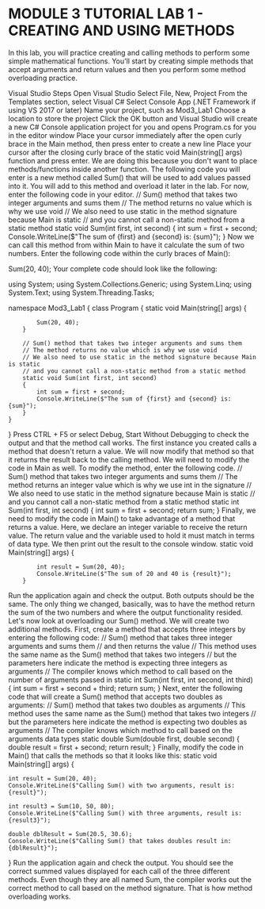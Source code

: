 # MODULE 3 TUTORIAL LAB 1 - CREATING AND USING METHODS

In this lab, you will practice creating and calling methods to perform some simple mathematical functions. You'll start by creating simple methods that accept arguments and return values and then you perform some method overloading practice.

Visual Studio Steps
Open Visual Studio
Select File, New, Project
From the Templates section, select Visual C#
Select Console App (.NET Framework if using VS 2017 or later)
Name your project, such as Mod3_Lab1
Choose a location to store the project
Click the OK button and Visual Studio will create a new C# Console application project for you and opens Program.cs for you in the editor window
Place your cursor immediately after the open curly brace in the Main method, then press enter to create a new line
Place your cursor after the closing curly brace of the static void Main(string[] args) function and press enter. We are doing this because you don't want to place methods/functions inside another function.
The following code you will enter is a new method called Sum() that will be used to add values passed into it. You will add to this method and overload it later in the lab. For now, enter the following code in your editor.
// Sum() method that takes two integer arguments and sums them
// The method returns no value which is why we use void
// We also need to use static in the method signature because Main is static
// and you cannot call a non-static method from a static method
static void Sum(int first, int second)
{
    int sum = first + second;
    Console.WriteLine($"The sum of {first} and {second} is: {sum}");
}
Now we can call this method from within Main to have it calculate the sum of two numbers. Enter the following code within the curly braces of Main():

Sum(20, 40);
Your complete code should look like the following:

using System;
using System.Collections.Generic;
using System.Linq;
using System.Text;
using System.Threading.Tasks;

namespace Mod3_Lab1
{
    class Program
    {
        static void Main(string[] args)
        {

            Sum(20, 40);
        }

        // Sum() method that takes two integer arguments and sums them
        // The method returns no value which is why we use void
        // We also need to use static in the method signature because Main is static
        // and you cannot call a non-static method from a static method
        static void Sum(int first, int second)
        {
            int sum = first + second;
            Console.WriteLine($"The sum of {first} and {second} is: {sum}");
        }
    }
}
Press CTRL + F5 or select Debug, Start Without Debugging to check the output and that the method call works.
The first instance you created calls a method that doesn't return a value. We will now modify that method so that it returns the result back to the calling method. We will need to modify the code in Main as well.
To modify the method, enter the following code.
// Sum() method that takes two integer arguments and sums them
        // The method returns an integer value which is why we use int in the signature
        // We also need to use static in the method signature because Main is static
        // and you cannot call a non-static method from a static method
        static int Sum(int first, int second)
        {
            int sum = first + second;
            return sum;
        }
Finally, we need to modify the code in Main() to take advantage of a method that returns a value. Here, we declare an integer variable to receive the return value. The return value and the variable used to hold it must match in terms of data type. We then print out the result to the console window.
static void Main(string[] args)
        {

            int result = Sum(20, 40);
            Console.WriteLine($"The sum of 20 and 40 is {result}");
        }
Run the application again and check the output. Both outputs should be the same. The only thing we changed, basically, was to have the method return the sum of the two numbers and where the output functionality resided.
Let's now look at overloading our Sum() method. We will create two additional methods. First, create a method that accepts three integers by entering the following code:
// Sum() method that takes three integer arguments and sums them
// and then returns the value
// This method uses the same name as the Sum() method that takes two integers
// but the parameters here indicate the method is expecting three integers as arguments
// The compiler knows which method to call based on the number of arguments passed in
static int Sum(int first, int second, int third)
{
    int sum = first + second + third;
    return sum;
}
Next, enter the following code that will create a Sum() method that accepts two doubles as arguments:
// Sum() method that takes two doubles as arguments
// This method uses the same name as the Sum() method that takes two integers
// but the parameters here indicate the method is expecting two doubles as arguments
// The compiler knows which method to call based on the arguments data types
static double Sum(double first, double second)
{
    double result = first + second;
    return result;
}
Finally, modify the code in Main() that calls the methods so that it looks like this:
static void Main(string[] args)
{

    int result = Sum(20, 40);
    Console.WriteLine($"Calling Sum() with two arguments, result is: {result}");

    int result3 = Sum(10, 50, 80);
    Console.WriteLine($"Calling Sum() with three arguments, result is: {result3}");

    double dblResult = Sum(20.5, 30.6);
    Console.WriteLine($"Calling Sum() that takes doubles result in: {dblResult}");
}
Run the application again and check the output. You should see the correct summed values displayed for each call of the three different methods. Even though they are all named Sum, the compiler works out the correct method to call based on the method signature. That is how method overloading works.
